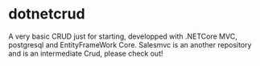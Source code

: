 # dotnetcrud

A very basic CRUD just for starting, developped with .NETCore MVC, postgresql and EntityFrameWork Core. Salesmvc is an another repository and is an intermediate Crud, please check out!
